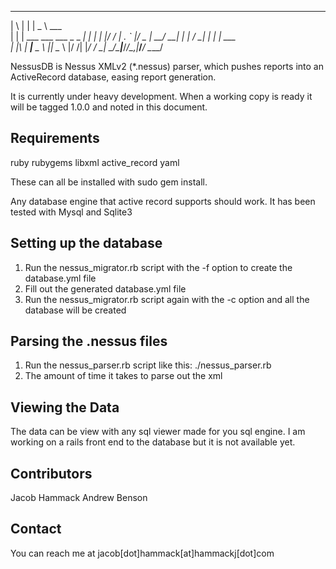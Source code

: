  _   _                       ____________ 
| \ | |                      |  _  \ ___ \
|  \| | ___ ___ ___ _   _ ___| | | | |_/ /
| . ` |/ _ | __/ __| | | / __| | | | ___ \
| |\  |  __|__ \__ \ |_| \__ \ |/ /| |_/ /
\_| \_/\___|___/___/\__,_|___/___/ \____/


NessusDB is Nessus XMLv2 (*.nessus) parser, which pushes reports into an ActiveRecord database, easing report generation. 


It is currently under heavy development. When a working copy is ready it will be tagged 1.0.0 and noted in this document.

Requirements
-------------------------
ruby
rubygems
libxml
active_record
yaml

These can all be installed with sudo gem install.

Any database engine that active record supports should work. It has been tested with Mysql and Sqlite3


Setting up the database
-------------------------
1. Run the nessus_migrator.rb script with the -f option to create the database.yml file
2. Fill out the generated database.yml file
3. Run the nessus_migrator.rb script again with the -c option and all the database will be created


Parsing the .nessus files
-------------------------
1. Run the nessus_parser.rb script like this: ./nessus_parser.rb <file to be parsed>
2. The amount of time it takes to parse out the xml


Viewing the Data
-------------------------
The data can be view with any sql viewer made for you sql engine. I am working on a rails front end to the database but it is not available yet.

Contributors
-------------------------
Jacob Hammack
Andrew Benson


Contact
-------------------------
You can reach me at jacob[dot]hammack[at]hammackj[dot]com

